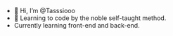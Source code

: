 - 👋 Hi, I’m @Tasssiooo
- 🌱 Learning to code by the noble self-taught method.
- Currently learning front-end and back-end.

<!---
Tasssiooo/Tasssiooo is a ✨ special ✨ repository because its `README.md` (this file) appears on your GitHub profile.
You can click the Preview link to take a look at your changes.
--->
